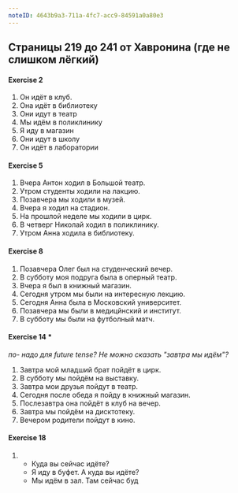 ```yaml
---
noteID: 4643b9a3-711a-4fc7-acc9-84591a0a80e3
---
```

## Страницы 219 до 241 от Хавронина (где не слишком лёгкий)

#### Exercise 2
1. Он идёт в клуб.
2. Она идёт в библиотеку
3. Они идут в театр
4. Мы идём в поликлинику
5. Я иду в магазин
6. Они идут в школу
7. Он идёт в лаборатории

#### Exercise 5
1. Вчера Антон ходил в Большой театр.
2. Утром студенты ходили на лакцию.
3. Позавчера мы ходили в музей.
4. Вчера я ходил на стадион.
5. На прошлой неделе мы ходили в цирк.
6. В четверг Николай ходил в поликлинику.
7. Утром Анна ходила в библиотеку.

#### Exercise 8
1. Позавчера Олег был на студенческий вечер.
2. В субботу моя подруга была в оперный театр.
3. Вчера я был в книжный магазин.
4. Сегодня утром мы были на интересную лекцию.
5. Сегодня Анна была в Московский университет.
6. Позавчера мы были в медицйнский и институт.
7. В субботу мы были на футболный матч.

#### Exercise 14 \* 
*по- надо для future tense? Не можно сказать "завтра мы идём"?*
1. Завтра мой младший брат пойдёт в цирк.
2. В субботу мы пойдём на выставку.
3. Завтра мои друзья пойдут в театр.
4. Сегодня после обеда я пойду в книжный магазин.
5. Послезавтра она пойдёт в клуб на вечер.
6. Завтра мы пойдём на дисктотеку.
7. Вечером родители пойдут в кино.

#### Exercise 18
1. 
   - Куда вы сейчас идёте?
   - Я иду в буфет. А куда вы идёте?
   - Мы идём в зал. Там сейчас буд